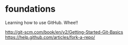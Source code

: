 # foundations

Learning how to use GitHub. Whee!!

http://git-scm.com/book/en/v2/Getting-Started-Git-Basics
https://help.github.com/articles/fork-a-repo/
